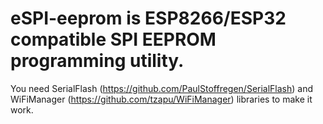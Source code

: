 # eSPI-eeprom is ESP8266/ESP32 compatible SPI EEPROM programming utility.

You need SerialFlash (https://github.com/PaulStoffregen/SerialFlash) and WiFiManager (https://github.com/tzapu/WiFiManager) libraries to make it work.
